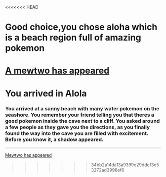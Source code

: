 <<<<<<< HEAD
# Good choice,you chose aloha which is a beach region full of amazing pokemon

[A mewtwo has appeared](mewtwo.md)
=======
# You arrived in Alola
### You arrived at a sunny beach with many water pokemon on the seashore. You remember your friend telling you that theres a good pokemon inside the cave next to a cliff. You asked around a few people as they gave you the directions, as you finally found the way into the cave you are filled with excitement. Before you know it, a shadow appeared. 
---
[Mewtwo has appeared](mewtwo.md)
>>>>>>> 34bb2a14da13a9399e29ddef3e53272ad3998ef6
